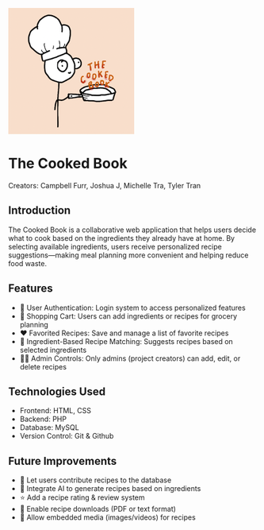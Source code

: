 ![Cooked Master](COOKED.png)


# **The Cooked Book**
Creators: Campbell Furr, Joshua J, Michelle Tra, Tyler Tran
## Introduction
The Cooked Book is a collaborative web application that helps users decide what to cook based on the ingredients they already have at home. By selecting available ingredients, users receive personalized recipe suggestions—making meal planning more convenient and helping reduce food waste.

## Features
- 🔐 User Authentication: Login system to access personalized features
- 🛒 Shopping Cart: Users can add ingredients or recipes for grocery planning
- ❤️ Favorited Recipes: Save and manage a list of favorite recipes
- 🍳 Ingredient-Based Recipe Matching: Suggests recipes based on selected ingredients
- 🧑‍🍳 Admin Controls: Only admins (project creators) can add, edit, or delete recipes
  
## Technologies Used
- Frontend: HTML, CSS
- Backend: PHP
- Database: MySQL
- Version Control: Git & Github

## Future Improvements
- 📝 Let users contribute recipes to the database
- 🤖 Integrate AI to generate recipes based on ingredients
- ⭐ Add a recipe rating & review system
- 📄 Enable recipe downloads (PDF or text format)
- 🎥 Allow embedded media (images/videos) for recipes
